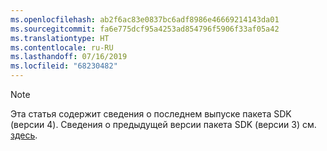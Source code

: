 ```yaml
---
ms.openlocfilehash: ab2f6ac83e0837bc6adf8986e46669214143da01
ms.sourcegitcommit: fa6e775dcf95a4253ad854796f5906f33af05a42
ms.translationtype: HT
ms.contentlocale: ru-RU
ms.lasthandoff: 07/16/2019
ms.locfileid: "68230482"
---
```

> [!NOTE] 
> Эта статья содержит сведения о последнем выпуске пакета SDK (версии 4). Сведения о предыдущей версии пакета SDK (версии 3) см. [здесь](https://docs.microsoft.com/azure/bot-service/?view=azure-bot-service-3.0).

